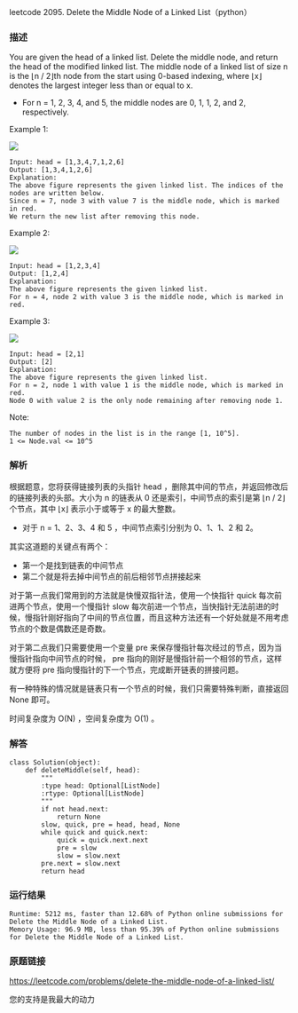 leetcode  2095. Delete the Middle Node of a Linked List（python）




### 描述



You are given the head of a linked list. Delete the middle node, and return the head of the modified linked list. The middle node of a linked list of size n is the ⌊n / 2⌋th node from the start using 0-based indexing, where ⌊x⌋ denotes the largest integer less than or equal to x. 

* For n = 1, 2, 3, 4, and 5, the middle nodes are 0, 1, 1, 2, and 2, respectively.


Example 1:

![](https://assets.leetcode.com/uploads/2021/11/16/eg1drawio.png)

	Input: head = [1,3,4,7,1,2,6]
	Output: [1,3,4,1,2,6]
	Explanation:
	The above figure represents the given linked list. The indices of the nodes are written below.
	Since n = 7, node 3 with value 7 is the middle node, which is marked in red.
	We return the new list after removing this node. 

	
Example 2:

![](https://assets.leetcode.com/uploads/2021/11/16/eg2drawio.png)

	Input: head = [1,2,3,4]
	Output: [1,2,4]
	Explanation:
	The above figure represents the given linked list.
	For n = 4, node 2 with value 3 is the middle node, which is marked in red.


Example 3:


![](https://assets.leetcode.com/uploads/2021/11/16/eg3drawio.png)

	Input: head = [2,1]
	Output: [2]
	Explanation:
	The above figure represents the given linked list.
	For n = 2, node 1 with value 1 is the middle node, which is marked in red.
	Node 0 with value 2 is the only node remaining after removing node 1.


Note:

	The number of nodes in the list is in the range [1, 10^5].
	1 <= Node.val <= 10^5


### 解析

根据题意，您将获得链接列表的头指针 head ，删除其中间的节点，并返回修改后的链接列表的头部。大小为 n 的链表从 0 还是索引，中间节点的索引是第 ⌊n / 2⌋ 个节点，其中 ⌊x⌋ 表示小于或等于 x 的最大整数。

* 对于 n = 1、2、3、4 和 5 ，中间节点索引分别为 0、1、1、2 和 2。

其实这道题的关键点有两个：

* 第一个是找到链表的中间节点
* 第二个就是将去掉中间节点的前后相邻节点拼接起来

对于第一点我们常用到的方法就是快慢双指针法，使用一个快指针 quick 每次前进两个节点，使用一个慢指针 slow 每次前进一个节点，当快指针无法前进的时候，慢指针刚好指向了中间的节点位置，而且这种方法还有一个好处就是不用考虑节点的个数是偶数还是奇数。

对于第二点我们只需要使用一个变量 pre 来保存慢指针每次经过的节点，因为当慢指针指向中间节点的时候， pre 指向的刚好是慢指针前一个相邻的节点，这样就方便将 pre 指向慢指针的下一个节点，完成断开链表的拼接问题。

有一种特殊的情况就是链表只有一个节点的时候，我们只需要特殊判断，直接返回 None 即可。

时间复杂度为 O(N) ，空间复杂度为 O(1) 。

### 解答

	class Solution(object):
	    def deleteMiddle(self, head):
	        """
	        :type head: Optional[ListNode]
	        :rtype: Optional[ListNode]
	        """
	        if not head.next:
	            return None
	        slow, quick, pre = head, head, None
	        while quick and quick.next:
	            quick = quick.next.next
	            pre = slow
	            slow = slow.next
	        pre.next = slow.next
	        return head
	


### 运行结果

	Runtime: 5212 ms, faster than 12.68% of Python online submissions for Delete the Middle Node of a Linked List.
	Memory Usage: 96.9 MB, less than 95.39% of Python online submissions for Delete the Middle Node of a Linked List.


### 原题链接

https://leetcode.com/problems/delete-the-middle-node-of-a-linked-list/


您的支持是我最大的动力
